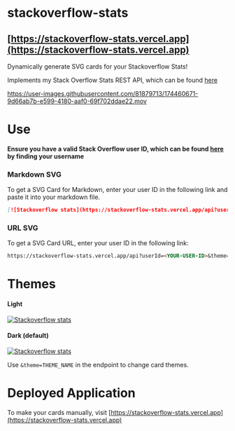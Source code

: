 # stackoverflow-stats

## [https://stackoverflow-stats.vercel.app](https://stackoverflow-stats.vercel.app)

Dynamically generate SVG cards for your Stackoverflow Stats!

Implements my Stack Overflow Stats REST API, which can be found [here](https://github.com/yuvrajvirdi/stackoverflow-stats-api)

https://user-images.githubusercontent.com/81879713/174460671-9d66ab7b-e599-4180-aaf0-69f702ddae22.mov

# Use

**Ensure you have a valid Stack Overflow user ID, which can be found [here](https://stackover.com/users) by finding your username**

### Markdown SVG

To get a SVG Card for Markdown, enter your user ID in the following link and paste it into your markdown file.

```md
[![Stackoverflow stats](https://stackoverflow-stats.vercel.app/api?userId=<YOUR-USER-ID>&theme=Dark)](https://stackoverflow.com/users/<YOUR-USER-ID>)
```

### URL SVG

To get a SVG Card URL, enter your user ID in the following link:

```md
https://stackoverflow-stats.vercel.app/api?userId=<YOUR-USER-ID>&theme=Dark
```

# Themes

#### Light

[![Stackoverflow stats](https://stackoverflow-stats.vercel.app/api?userId=1&theme=Light)](https://stackoverflow.com/users/1)

#### Dark (default)

[![Stackoverflow stats](https://stackoverflow-stats.vercel.app/api?userId=1&theme=Dark)](https://stackoverflow.com/users/1)

Use `&theme=THEME_NAME` in the endpoint to change card themes.

# Deployed Application

To make your cards manually, visit [https://stackoverflow-stats.vercel.app](https://stackoverflow-stats.vercel.app)
